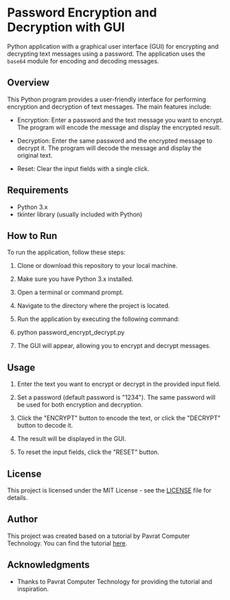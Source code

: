 # Password Encryption and Decryption with GUI

Python application with a graphical user interface (GUI) for encrypting and decrypting text messages using a password. The application uses the `base64` module for encoding and decoding messages.

## Overview

This Python program provides a user-friendly interface for performing encryption and decryption of text messages. The main features include:

- Encryption: Enter a password and the text message you want to encrypt. The program will encode the message and display the encrypted result.

- Decryption: Enter the same password and the encrypted message to decrypt it. The program will decode the message and display the original text.

- Reset: Clear the input fields with a single click.

## Requirements

- Python 3.x
- tkinter library (usually included with Python)

## How to Run

To run the application, follow these steps:

1. Clone or download this repository to your local machine.

2. Make sure you have Python 3.x installed.

3. Open a terminal or command prompt.

4. Navigate to the directory where the project is located.

5. Run the application by executing the following command:
6. python password_encrypt_decrypt.py
 
7. The GUI will appear, allowing you to encrypt and decrypt messages.

## Usage

1. Enter the text you want to encrypt or decrypt in the provided input field.

2. Set a password (default password is "1234"). The same password will be used for both encryption and decryption.

3. Click the "ENCRYPT" button to encode the text, or click the "DECRYPT" button to decode it.

4. The result will be displayed in the GUI.

5. To reset the input fields, click the "RESET" button.


## License

This project is licensed under the MIT License - see the [LICENSE](License.txt) file for details.

## Author

This project was created based on a tutorial by Pavrat Computer Technology. You can find the tutorial [here](https://www.youtube.com/watch?v=y9cbTf1CLt8&ab_channel=ParvatComputerTechnology).

## Acknowledgments

- Thanks to Pavrat Computer Technology for providing the tutorial and inspiration.
